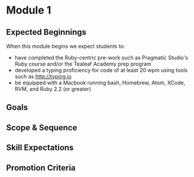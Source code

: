 # Module 1

## Expected Beginnings

When this module begins we expect students to:

* have completed the Ruby-centric pre-work such as Pragmatic Studio's Ruby course and/or the Tealeaf Academy prep program
* developed a typing proficiency for code of at least 20 wpm using tools such as http://typing.io
* be equipped with a Macbook running bash, Homebrew, Atom, XCode, RVM, and Ruby 2.2 (or greater)

## Goals

## Scope & Sequence

## Skill Expectations

## Promotion Criteria
